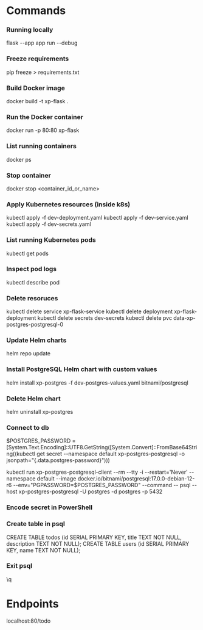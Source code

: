 # Commands

### Running locally

flask --app app run --debug

### Freeze requirements

pip freeze > requirements.txt

### Build Docker image

docker build -t xp-flask .

### Run the Docker container

docker run -p 80:80 xp-flask

### List running containers

docker ps

### Stop container

docker stop <container_id_or_name>

### Apply Kubernetes resources (inside k8s)

kubectl apply -f dev-deployment.yaml
kubectl apply -f dev-service.yaml
kubectl apply -f dev-secrets.yaml

### List running Kubernetes pods

kubectl get pods

### Inspect pod logs

kubectl describe pod <pod-name>

### Delete resoruces

kubectl delete service xp-flask-service
kubectl delete deployment xp-flask-deployment
kubectl delete secrets dev-secrets
kubectl delete pvc data-xp-postgres-postgresql-0

### Update Helm charts

helm repo update

### Install PostgreSQL Helm chart with custom values

helm install xp-postgres -f dev-postgres-values.yaml bitnami/postgresql

### Delete Helm chart

helm uninstall xp-postgres

### Connect to db

$POSTGRES_PASSWORD = [System.Text.Encoding]::UTF8.GetString([System.Convert]::FromBase64String((kubectl get secret --namespace default xp-postgres-postgresql -o jsonpath="{.data.postgres-password}")))

kubectl run xp-postgres-postgresql-client --rm --tty -i --restart='Never' --namespace default --image docker.io/bitnami/postgresql:17.0.0-debian-12-r6 --env="PGPASSWORD=$POSTGRES_PASSWORD" --command -- psql --host xp-postgres-postgresql -U postgres -d postgres -p 5432

### Encode secret in PowerShell

[Convert]::ToBase64String([Text.Encoding]::UTF8.GetBytes('secret-value'))

### Create table in psql

CREATE TABLE todos (id SERIAL PRIMARY KEY, title TEXT NOT NULL, description TEXT NOT NULL);
CREATE TABLE users (id SERIAL PRIMARY KEY, name TEXT NOT NULL);

### Exit psql

\q

# Endpoints

localhost:80/todo